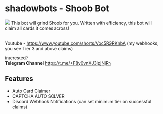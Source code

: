 # shadowbots - Shoob Bot
<img src="https://i.imgur.com/ZslKcKb.png">
This bot will grind Shoob for you. Written with efficiency, this bot will claim all cards it comes across!

<br>Youtube - https://www.youtube.com/shorts/Voc5RGRKnbA (my webhooks, you see Tier 3 and above claims)

Interested? <br>
**Telegram Channel** https://t.me/+F8y0vnXJ3ipjNjRh

## Features
- Auto Card Claimer
- CAPTCHA AUTO SOLVER
- Discord Webhook Notifications (can set minimum tier on successful claims)
